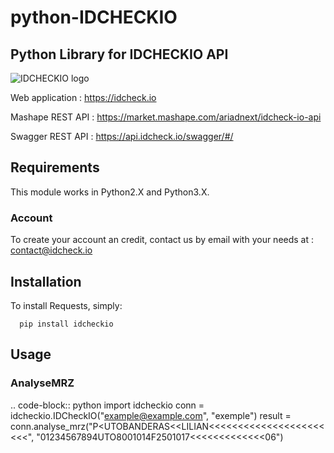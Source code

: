 # python-IDCHECKIO
## Python Library for IDCHECKIO API

![IDCHECKIO logo](https://www.idcheck.io/content/uploads/sites/2/2015/12/tick_mark.png)

Web application : <https://idcheck.io>

Mashape REST API : <https://market.mashape.com/ariadnext/idcheck-io-api>

Swagger REST API : <https://api.idcheck.io/swagger/#/>

## Requirements
This module works in Python2.X and Python3.X.

### Account
To create your account an credit, contact us by email with your needs at : contact@idcheck.io


## Installation
To install Requests, simply:
```
  pip install idcheckio
```

## Usage
### AnalyseMRZ
.. code-block:: python
    import idcheckio
    conn = idcheckio.IDCheckIO("example@example.com", "exemple")
    result = conn.analyse_mrz("P<UTOBANDERAS<<LILIAN<<<<<<<<<<<<<<<<<<<<<<<",
                              "01234567894UTO8001014F2501017<<<<<<<<<<<<<06")

